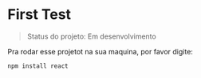 <h1>First Test</h1>

> Status do projeto: Em desenvolvimento

Pra rodar esse projetot na sua maquina, por favor digite:

```
npm install react
```
